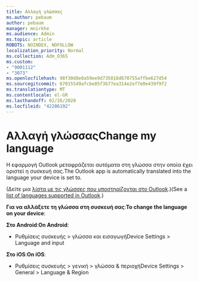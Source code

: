 ```yaml
---
title: Αλλαγή γλώσσας
ms.author: pebaum
author: pebaum
manager: mnirkhe
ms.audience: Admin
ms.topic: article
ROBOTS: NOINDEX, NOFOLLOW
localization_priority: Normal
ms.collection: Adm_O365
ms.custom:
- "9001112"
- "3073"
ms.openlocfilehash: 98f30d8e0a59ee9d735818d670755affbe627d54
ms.sourcegitcommit: 67015549afcbe05f3b77ea314e2ef7e0e439f9f2
ms.translationtype: MT
ms.contentlocale: el-GR
ms.lasthandoff: 02/26/2020
ms.locfileid: "42286192"
---
```

# <a name="change-my-language"></a><span data-ttu-id="220d9-102">Αλλαγή γλώσσας</span><span class="sxs-lookup"><span data-stu-id="220d9-102">Change my language</span></span>

<span data-ttu-id="220d9-103">Η εφαρμογή Outlook μεταφράζεται αυτόματα στη γλώσσα στην οποία έχει οριστεί η συσκευή σας.</span><span class="sxs-lookup"><span data-stu-id="220d9-103">The Outlook app is automatically translated into the language your device is set to.</span></span> 

<span data-ttu-id="220d9-104">(Δείτε μια [λίστα με τις γλώσσες που υποστηρίζονται στο Outlook](https://acompli.helpshift.com/a/outlook/?s=general-questions&f=in-which-languages-is-your-app-translated).)</span><span class="sxs-lookup"><span data-stu-id="220d9-104">(See a [list of languages supported in Outlook](https://acompli.helpshift.com/a/outlook/?s=general-questions&f=in-which-languages-is-your-app-translated).)</span></span> 

<span data-ttu-id="220d9-105">**Για να αλλάξετε τη γλώσσα στη συσκευή σας**:</span><span class="sxs-lookup"><span data-stu-id="220d9-105">**To change the language on your device**:</span></span> 

<span data-ttu-id="220d9-106">**Στο Android**:</span><span class="sxs-lookup"><span data-stu-id="220d9-106">**On Android**:</span></span> 

- <span data-ttu-id="220d9-107">Ρυθμίσεις συσκευής > γλώσσα και εισαγωγή</span><span class="sxs-lookup"><span data-stu-id="220d9-107">Device Settings > Language and input</span></span> 

<span data-ttu-id="220d9-108">**Στο iOS**:</span><span class="sxs-lookup"><span data-stu-id="220d9-108">**On iOS**:</span></span> 

- <span data-ttu-id="220d9-109">Ρυθμίσεις συσκευής > γενική > γλώσσα & περιοχή</span><span class="sxs-lookup"><span data-stu-id="220d9-109">Device Settings > General > Language & Region</span></span> 
